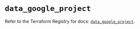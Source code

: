 # `data_google_project`

Refer to the Terraform Registry for docs: [`data_google_project`](https://registry.terraform.io/providers/hashicorp/google/5.18.0/docs/data-sources/project).

